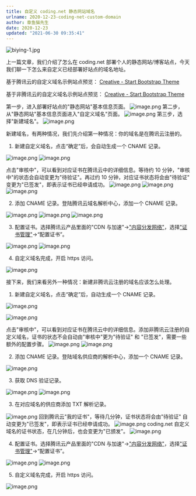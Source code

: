 ```yaml
---
title: 自定义 coding.net 静态网站域名
urlname: 2020-12-23-coding-net-custom-domain
author: 章鱼猫先生
date: 2020-12-23
updated: "2021-06-30 09:35:41"
---
```


![biying-1.jpg](https://shub.weiyan.tech/yuque/elog-cookbook-img/Fnq5mx8M7EzOsYrrsrj0zReGYk8s.jpeg)

上一篇文章，我们介绍了怎么在 coding.net 部署个人的静态网站/博客站点，今天我们聊一下怎么来自定义已经部署好站点的域名地址。

基于腾讯云的自定义域名示例站点预览：
[Creative - Start Bootstrap Theme](https://startbootstrap-creative.bioitee.com/)

基于非腾讯云的自定义域名示例站点预览：
[Creative - Start Bootstrap Theme](https://startbootstrap-creative.ncbix.com/)

第一步，进入部署好站点的"静态网站"基本信息页面。
![image.png](https://shub.weiyan.tech/yuque/elog-cookbook-img/FjDmMQMIJIHOSdrSc97XG85pPo8k.png)
第二步，从"静态网站"基本信息页面进入"自定义域名"页面。
![image.png](https://shub.weiyan.tech/yuque/elog-cookbook-img/Fu4_kUvMwvmj56j5oMwhRIi2fwJQ.png)
第三步，选择"新建域名"。
![image.png](https://shub.weiyan.tech/yuque/elog-cookbook-img/FiuqxZPeLxzEO43BYk_yf9kEPJVz.png)

新建域名，有两种情况，我们先介绍第一种情况：你的域名是在腾讯云注册的。

1.  新建自定义域名，点击“确定”后，会自动生成一个 CNAME 记录。

![image.png](https://shub.weiyan.tech/yuque/elog-cookbook-img/FojrEQWIg_NxjqOus-2bduWibTm-.png)
![image.png](https://shub.weiyan.tech/yuque/elog-cookbook-img/Fi0m96DkTWoQSb9aSl9LESCKjMxo.png)

点击"审核中"，可以看到对应证书在腾讯云中的详细信息。等待约 10 分钟，"审核中"的状态会自动变更为"待验证"。再过约 10 分钟，对应证书状态将会由"待验证" 变更为"已签发"，即表示证书已经申请成功。
![image.png](https://shub.weiyan.tech/yuque/elog-cookbook-img/FobrZFIETt4YJF-z73ZQ8TuaWumy.png)
![image.png](https://shub.weiyan.tech/yuque/elog-cookbook-img/FiPmpvCAN3eOXDOg269h3gv-RzEe.png)
![image.png](https://shub.weiyan.tech/yuque/elog-cookbook-img/FgdXU-HM9vVYJNYAAkCl-_hBj-JP.png)

2.  添加 CNAME 记录。登陆腾讯云域名解析中心，添加一个 CNAME 记录。

![image.png](https://shub.weiyan.tech/yuque/elog-cookbook-img/Fhjfa31LRogNzEOn7FkJhimovAv8.png)
![image.png](https://shub.weiyan.tech/yuque/elog-cookbook-img/FqubIh0th2FviKeG_PX9LRRXLgFQ.png)
![image.png](https://shub.weiyan.tech/yuque/elog-cookbook-img/FuHlUPMlzzCg2xuzLK2Z7Ibc1Tfq.png)

3.  配置证书。选择腾讯云产品里面的"CDN 与加速"→["内容分发网络"](https://console.cloud.tencent.com/cdn)，选择["证书管理"](https://console.cloud.tencent.com/cdn/certificate)→“配置证书”。

![image.png](https://shub.weiyan.tech/yuque/elog-cookbook-img/Fs_bBXgQBI3nnl-C0N8N_oRbuxzN.png)
![image.png](https://shub.weiyan.tech/yuque/elog-cookbook-img/FmcKQ-XxScjl8axJZV27xOK6lruy.png)

4.  自定义域名完成，开启 https 访问。

![image.png](https://shub.weiyan.tech/yuque/elog-cookbook-img/FiRJxCJruJsHb0fV7x9dos3ekgUd.png)

接下来，我们来看另外一种情况：新建非腾讯云注册的域名应该怎么处理。

1.  新建自定义域名，点击“确定”后，自动生成一个 CNAME 记录。

![image.png](https://shub.weiyan.tech/yuque/elog-cookbook-img/FrCMLzW_Babu9BkGQoSdVA0aLHl9.png)

![image.png](https://shub.weiyan.tech/yuque/elog-cookbook-img/FoObuaMrHgp8OfgJLjmznz3C9-vB.png)

点击"审核中"，可以看到对应证书在腾讯云中的详细信息。添加非腾讯云注册的自定义域名，证书的状态不会自动由"审核中"更为"待验证" 和 "已签发"，需要一些额外的配置步骤。
![image.png](https://shub.weiyan.tech/yuque/elog-cookbook-img/FuC2tiwpPjMvn66hZ4pc81Zb8W3u.png)
![image.png](https://shub.weiyan.tech/yuque/elog-cookbook-img/FrJ_ENsBn-KnRHdfKaEL0jaFRR0y.png)

2.  添加 CNAME 记录。登陆域名供应商的解析中心，添加一个 CNAME 记录。

![image.png](https://shub.weiyan.tech/yuque/elog-cookbook-img/Fk-f75y5NKW7ZUIlgOHiyYiwloQJ.png)

3.  获取 DNS 验证记录。

![image.png](https://shub.weiyan.tech/yuque/elog-cookbook-img/FtxD9d5UqnEQUomPga0M5-6gEz54.png)
![image.png](https://shub.weiyan.tech/yuque/elog-cookbook-img/FgxhVu6YfyXMCyfD4lABe2k3tgXN.png)

3.  在对应域名的供应商添加 TXT 解析记录。

![image.png](https://shub.weiyan.tech/yuque/elog-cookbook-img/Fpk3aQMpDdOPSslMl1KkVxI7N7jm.png)
回到腾讯云"我的证书"，等待几分钟，证书状态将会由"待验证" 自动变更为"已签发"，即表示证书已经申请成功。
![image.png](https://shub.weiyan.tech/yuque/elog-cookbook-img/Fm77PndnWqDkYZNZT4c1QSySnB8u.png)
coding.net 自定义域名的证书状态，在几分钟后，也会变更为"已颁发"。
![image.png](https://shub.weiyan.tech/yuque/elog-cookbook-img/FvS-g_0nM-t_KBA7Y9c1qAkTYnWa.png)

4.  配置证书。选择腾讯云产品里面的"CDN 与加速"→["内容分发网络"](https://console.cloud.tencent.com/cdn)，选择["证书管理"](https://console.cloud.tencent.com/cdn/certificate)→“配置证书”。

![image.png](https://shub.weiyan.tech/yuque/elog-cookbook-img/Fs_bBXgQBI3nnl-C0N8N_oRbuxzN.png)
![image.png](https://shub.weiyan.tech/yuque/elog-cookbook-img/FsMnKfHhGCLJokNHareNzaxIkq3Z.png)

5.  自定义域名完成，开启 https 访问。

![image.png](https://shub.weiyan.tech/yuque/elog-cookbook-img/Fsu-odTNhLX_sABh1-Lbo6Kzq4F7.png)
